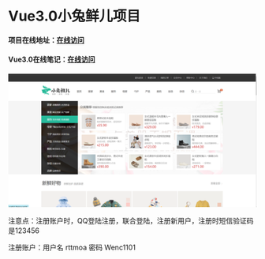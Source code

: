 # Vue3.0小兔鲜儿项目

#### 项目在线地址：[在线访问](http://erabbit.itheima.net/)

#### Vue3.0在线笔记：[在线访问](http://zhoushugang.gitee.io/erabbit-client-pc-document/)

![1688481873830](image/README/1688481873830.png)

注意点：注册账户时，QQ登陆注册，联合登陆，注册新用户，注册时短信验证码是123456

注册账户：用户名 rttmoa 密码 Wenc1101
